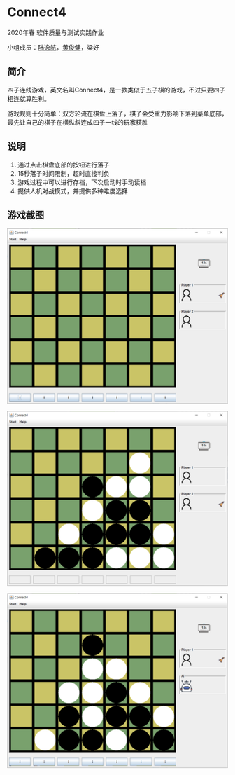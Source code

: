 # Connect4

2020年春 软件质量与测试实践作业

小组成员：[陆逸航](https://github.com/Fimon12138)，[黄俊健](https://github.com/biubiubiiu)，梁好

## 简介

四子连线游戏，英文名叫Connect4，是一款类似于五子棋的游戏，不过只要四子相连就算胜利。

游戏规则十分简单：双方轮流在棋盘上落子，棋子会受重力影响下落到菜单底部，最先让自己的棋子在横纵斜连成四子一线的玩家获胜

## 说明

1. 通过点击棋盘底部的按钮进行落子
2. 15秒落子时间限制，超时直接判负
3. 游戏过程中可以进行存档，下次启动时手动读档
4. 提供人机对战模式，并提供多种难度选择

## 游戏截图

![start](.\img\start.png)

![win](.\img\win.png)

![ai](.\img\ai.png)